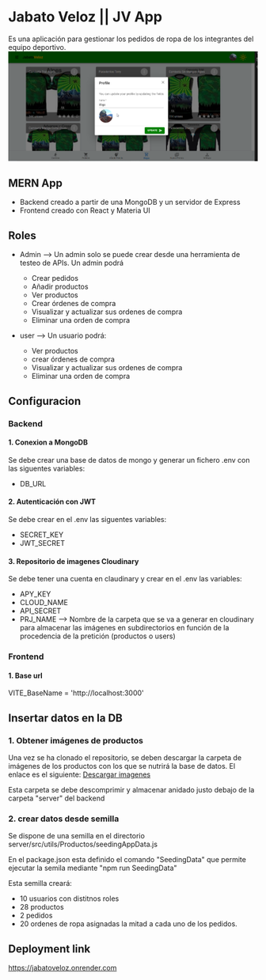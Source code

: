# Jabato Veloz || JV App

Es una aplicación para gestionar los pedidos de ropa de los integrantes del equipo deportivo.
![JV App](client/public/assets/JVapp.png)

## MERN App

- Backend creado a partir de una MongoDB y un servidor de Express
- Frontend creado con React y Materia UI

## Roles

- Admin --> Un admin solo se puede crear desde una herramienta de testeo de APIs. Un admin podrá

  - Crear pedidos
  - Añadir productos
  - Ver productos
  - Crear órdenes de compra
  - Visualizar y actualizar sus ordenes de compra
  - Eliminar una orden de compra

- user --> Un usuario podrá:
  - Ver productos
  - crear órdenes de compra
  - Visualizar y actualizar sus ordenes de compra
  - Eliminar una orden de compra

## Configuracion

### Backend

#### 1. Conexion a MongoDB

Se debe crear una base de datos de mongo y generar un fichero .env con las siguentes variables:

- DB_URL

#### 2. Autenticación con JWT

Se debe crear en el .env las siguentes variables:

- SECRET_KEY
- JWT_SECRET

#### 3. Repositorio de imagenes Cloudinary

Se debe tener una cuenta en claudinary y crear en el .env las variables:

- APY_KEY
- CLOUD_NAME
- API_SECRET
- PRJ_NAME --> Nombre de la carpeta que se va a generar en cloudinary para almacenar las imágenes en subdirectorios en función de la procedencia de la pretición (productos o users)

### Frontend

#### 1. Base url

VITE_BaseName = 'http://localhost:3000'

## Insertar datos en la DB

### 1. Obtener imágenes de productos

Una vez se ha clonado el repositorio, se deben descargar la carpeta de imágenes de los productos con los que se nutrirá la base de datos. El enlace es el siguiente: [Descargar imagenes](https://mega.nz/file/tN1m1SLa#z0Fp2yoJcxYDvdZPKpRVU6vjO6foVxKDamf12F3H0Vs)

Esta carpeta se debe descomprimir y almacenar anidado justo debajo de la carpeta "server" del backend

### 2. crear datos desde semilla

Se dispone de una semilla en el directorio server/src/utils/Productos/seedingAppData.js

En el package.json esta definido el comando "SeedingData" que permite ejecutar la semila mediante "npm run SeedingData"

Esta semilla creará:

- 10 usuarios con distitnos roles
- 28 productos
- 2 pedidos
- 20 ordenes de ropa asignadas la mitad a cada uno de los pedidos.

## Deployment link

https://jabatoveloz.onrender.com
